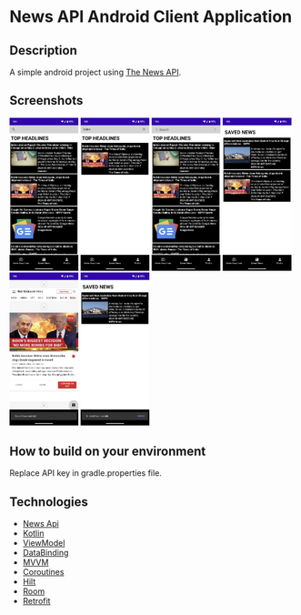 # News API Android Client Application
## Description
A simple android project using [The News API](https://newsapi.org/).

## Screenshots
<p>
<img src="screenshots/1.jpeg" width="24%" height="40%"/>
<img src="screenshots/2.jpeg" width="24%" height="40%"/>
<img src="screenshots/3.jpeg" width="24%" height="40%"/>
<img src="screenshots/4.jpeg" width="24%" height="40%"/>
<img src="screenshots/5.jpeg" width="24%" height="40%"/>
<img src="screenshots/6.jpeg" width="24%" height="40%"/>
</p>

## How to build on your environment
Replace API key in gradle.properties file.

## Technologies
- [News Api](https://newsapi.org/)
- [Kotlin](https://kotlinlang.org)
- [ViewModel](https://developer.android.com/topic/libraries/architecture/viewmodel)
- [DataBinding](https://developer.android.com/topic/libraries/data-binding)
- [MVVM](https://learn.microsoft.com/en-us/dotnet/architecture/maui/mvvm)
- [Coroutines](https://github.com/Kotlin/kotlinx.coroutines)
- [Hilt](https://developer.android.com/training/dependency-injection/hilt-android)
- [Room](https://developer.android.com/jetpack/androidx/releases/room)
- [Retrofit](https://square.github.io/retrofit/)
